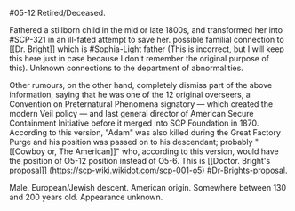 #05-12
Retired/Deceased.

Fathered a stillborn child in the mid or late 1800s, and transformed her into #SCP-321 in an ill-fated attempt to save her. possible familial connection to [[Dr. Bright]] which is #Sophia-Light father (This is incorrect, but I will keep this here just in case because I don't remember the original purpose of this). Unknown connections to the department of abnormalities.

Other rumours, on the other hand, completely dismiss part of the above information, saying that he was one of the 12 original overseers, a Convention on Preternatural Phenomena signatory — which created the modern Veil policy — and last general director of American Secure Containment Initiative before it merged into SCP Foundation in 1870. According to this version, "Adam" was also killed during the Great Factory Purge and his position was passed on to his descendant; probably "[[Cowboy or, The American]]" who, according to this version, would have the position of O5-12 position instead of O5-6. This is [[Doctor. Bright's proposal]] (https://scp-wiki.wikidot.com/scp-001-o5) #Dr-Brights-proposal.

Male. European/Jewish descent. American origin. Somewhere between 130 and 200 years old. Appearance unknown.